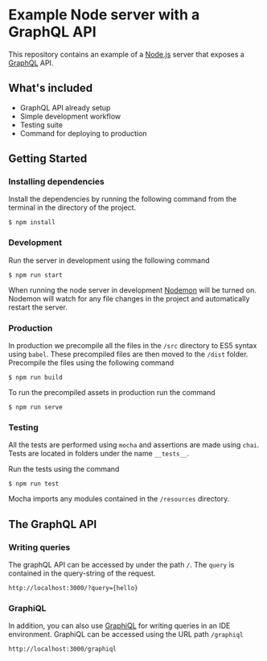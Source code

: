 # Example Node server with a GraphQL API

This repository contains an example of a [Node.js](https://nodejs.org/en/) server
that exposes a [GraphQL](http://graphql.org/) API.

## What's included

- GraphQL API already setup
- Simple development workflow
- Testing suite
- Command for deploying to production

## Getting Started

### Installing dependencies
Install the dependencies by running the following command from the terminal in the directory of the project.

```
$ npm install
```

### Development

Run the server in development using the following command

```
$ npm run start
```

When running the node server in development [Nodemon](https://github.com/remy/nodemon) will be turned on.
Nodemon will watch for any file changes in the project and automatically restart the server.

### Production

In production we precompile all the files in the `/src` directory to ES5 syntax using `babel`. These precompiled files are then moved to the `/dist` folder. Precompile the files using the following command

```
$ npm run build
```

To run the precompiled assets in production run the command

```
$ npm run serve
```

### Testing

All the tests are performed using `mocha` and assertions are made using `chai`. Tests are located in folders
under the name `__tests__`.

Run the tests using the command

```
$ npm run test
```

Mocha imports any modules contained in the `/resources` directory.

## The GraphQL API


### Writing queries
The graphQL API can be accessed by under the path `/`. The `query` is contained in the query-string
of the request.

```
http://localhost:3000/?query={hello}
```

### GraphiQL

In addition, you can also use [GraphiQL](https://github.com/graphql/graphiql) for
 writing queries in an IDE environment. GraphiQL can be accessed using the URL path `/graphiql`

 ```
http://localhost:3000/graphiql
 ```